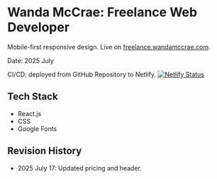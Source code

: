 # Wanda McCrae: Freelance Web Developer

Mobile-first responsive design. Live on [freelance.wandamccrae.com](https://freelance.wandamccrae.com).

Date: 2025 July

CI/CD: deployed from GitHub Repository to Netlify.
[![Netlify Status](https://api.netlify.com/api/v1/badges/0e1b9ad1-9c93-459f-9951-51fb8fed5061/deploy-status)](https://app.netlify.com/projects/wm-freelance/deploys)

## Tech Stack
- React.js
- CSS
- Google Fonts

## Revision History
- 2025 July 17: Updated pricing and header.
